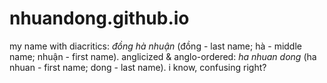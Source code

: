 # nhuandong.github.io
my name with diacritics: *đồng hà nhuận* (đồng - last name; hà - middle name; nhuận - first name). anglicized & anglo-ordered: *ha nhuan dong* (ha nhuan - first name; dong - last name). i know, confusing right?
